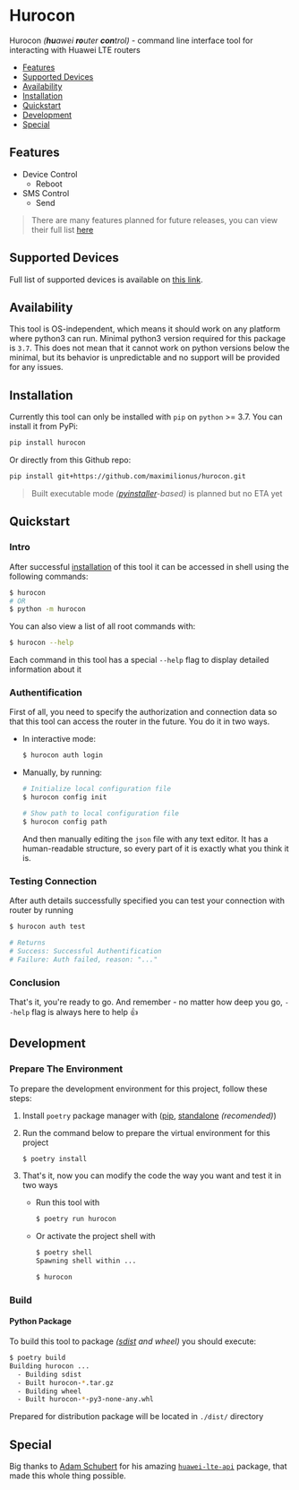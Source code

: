# Hurocon
Hurocon *(**hu**awei **ro**uter **con**trol)* - command line interface tool for interacting with Huawei LTE routers


- [Features](#features)
- [Supported Devices](#supported-devices)
- [Availability](#availability)
- [Installation](#installation)
- [Quickstart](#quickstart)
- [Development](#development)
- [Special](#special)


## Features
- Device Control
  - Reboot
- SMS Control
  - Send

> There are many features planned for future releases, you can view their full list [here](https://github.com/maximilionus/hurocon/projects/1)


## Supported Devices
Full list of supported devices is available on [this link](https://github.com/Salamek/huawei-lte-api#tested-on).


## Availability
This tool is OS-independent, which means it should work on any platform where python3 can run. Minimal python3 version required for this package is `3.7`. This does not mean that it cannot work on python versions below the minimal, but its behavior is unpredictable and no support will be provided for any issues.


## Installation
Currently this tool can only be installed with `pip` on `python` >= 3.7. You can install it from PyPi:

```bash
pip install hurocon
```

Or directly from this Github repo:

```bash
pip install git+https://github.com/maximilionus/hurocon.git
```

> Built executable mode *([pyinstaller](https://pyinstaller.org/)-based)* is planned but no ETA yet


## Quickstart
### Intro
After successful [installation](#installation) of this tool it can be accessed in shell using the following commands:

```bash
$ hurocon
# OR
$ python -m hurocon
```

You can also view a list of all root commands with:
```bash
$ hurocon --help
```

Each command in this tool has a special `--help` flag to display detailed information about it

### Authentification
First of all, you need to specify the authorization and connection data so that this tool can access the router in the future. You do it in two ways.

- In interactive mode:
  ``` bash
  $ hurocon auth login
  ```

- Manually, by running:
  ```bash
  # Initialize local configuration file
  $ hurocon config init

  # Show path to local configuration file
  $ hurocon config path
  ```

  And then manually editing the `json` file with any text editor. It has a human-readable structure, so every part of it is exactly what you think it is.

### Testing Connection
After auth details successfully specified you can test your connection with router by running

```bash
$ hurocon auth test

# Returns
# Success: Successful Authentification
# Failure: Auth failed, reason: "..."
```

### Conclusion
That's it, you're ready to go. And remember - no matter how deep you go, `--help` flag is always here to help 👍


## Development
### Prepare The Environment
To prepare the development environment for this project, follow these steps:

1. Install `poetry` package manager with ([pip](https://pypi.org/project/poetry/), [standalone](https://python-poetry.org/docs/master/#installing-with-the-official-installer) *(recomended)*)

2. Run the command below to prepare the virtual environment for this project
   ```bash
   $ poetry install
   ```

3. That's it, now you can modify the code the way you want and test it in two ways
    - Run this tool with
      ```bash
      $ poetry run hurocon
      ```
    - Or activate the project shell with
      ```bash
      $ poetry shell
      Spawning shell within ...

      $ hurocon
      ```

### Build
#### Python Package
To build this tool to package *([sdist](https://docs.python.org/3/distutils/sourcedist.html) and wheel)* you should execute:

```bash
$ poetry build
Building hurocon ...
  - Building sdist
  - Built hurocon-*.tar.gz
  - Building wheel
  - Built hurocon-*-py3-none-any.whl
```

Prepared for distribution package will be located in `./dist/` directory


## Special
Big thanks to [Adam Schubert](https://github.com/Salamek) for his amazing [`huawei-lte-api`](https://github.com/Salamek/huawei-lte-api) package, that made this whole thing possible.
